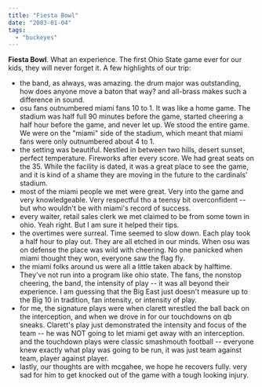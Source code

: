 ```yaml
---
title: "Fiesta Bowl"
date: "2003-01-04"
tags: 
  - "buckeyes"
---
```


**Fiesta Bowl**. What an experience. The first Ohio State game ever for our kids, they will never forget it. A few highlights of our trip:

- the band, as always, was amazing. the drum major was outstanding, how does anyone move a baton that way? and all-brass makes such a difference in sound.
- osu fans outnumbered miami fans 10 to 1. It was like a home game. The stadium was half full 90 minutes before the game, started cheering a half hour before the game, and never let up. We stood the entire game. We were on the "miami" side of the stadium, which meant that miami fans were only outnumbered about 4 to 1.
- the setting was beautiful. Nestled in between two hills, desert sunset, perfect temperature. Fireworks after every score. We had great seats on the 35. While the facility is dated, it was a great place to see the game, and it is kind of a shame they are moving in the future to the cardinals' stadium.
- most of the miami people we met were great. Very into the game and very knowledgeable. Very respectful tho a teensy bit overconfident -- but who wouldn't be with miami's record of success.
- every waiter, retail sales clerk we met claimed to be from some town in ohio. Yeah right. But I am sure it helped their tips.
- the overtimes were surreal. Time seemed to slow down. Each play took a half hour to play out. They are all etched in our minds. When osu was on defense the place was wild with cheering. No one panicked when miami thought they won, everyone saw the flag fly.
- the miami folks around us were all a little taken aback by halftime. They've not run into a program like ohio state. The fans, the nonstop cheering, the band, the intensity of play -- it was all beyond their experience. I am guessing that the Big East just doesn't measure up to the Big 10 in tradition, fan intensity, or intensity of play.
- for me, the signature plays were when clarett wrestled the ball back on the interception, and when we drove in for our touchdowns on qb sneaks. Clarett's play just demonstrated the intensity and focus of the team -- he was NOT going to let miami get away with an interception. and the touchdown plays were classic smashmouth football -- everyone knew exactly what play was going to be run, it was just team against team, player against player.
- lastly, our thoughts are with mcgahee, we hope he recovers fully. very sad for him to get knocked out of the game with a tough looking injury.

